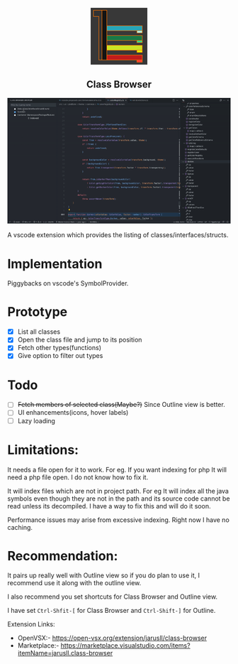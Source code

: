 <p align="center">
  <img src="extension/media/icon.png" />
</p>

<h2 align="center">
Class Browser
</h2>

![Showcase](extension/media/showcase.gif)

A vscode extension which provides the listing of classes/interfaces/structs.

# Implementation
Piggybacks on vscode's SymbolProvider.

# Prototype
- [x] List all classes
- [x] Open the class file and jump to its position
- [x] Fetch other types(functions)
- [x] Give option to filter out types

# Todo
- [ ] ~~Fetch members of selected class(Maybe?)~~ Since Outline view is better.
- [ ] UI enhancements(icons, hover labels)
- [ ] Lazy loading

# Limitations:

It needs a file open for it to work. For eg. If you want indexing for php It will need a php file open. I do not know how to fix it.

It will index files which are not in project path. For eg It will index all the java symbols even though they are not in the path and its source code cannot be read unless its decompiled. I have a way to fix this and will do it soon.

Performance issues may arise from excessive indexing. Right now I have no caching.

# Recommendation:

It pairs up really well with Outline view so if you do plan to use it, I recommend use it along with the outline view.

I also recommend you set shortcuts for Class Browser and Outline view.

I have set `Ctrl-Shfit-[` for Class Browser and `Ctrl-Shift-]` for Outline.

Extension Links:
- OpenVSX:- https://open-vsx.org/extension/jarusll/class-browser
- Marketplace:- https://marketplace.visualstudio.com/items?itemName=jarusll.class-browser